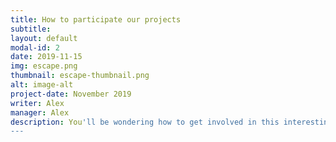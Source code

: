 ```yaml
---
title: How to participate our projects
subtitle: 
layout: default
modal-id: 2
date: 2019-11-15
img: escape.png
thumbnail: escape-thumbnail.png
alt: image-alt
project-date: November 2019
writer: Alex
manager: Alex
description: You'll be wondering how to get involved in this interesting project. So we made a guide to participate easily. <br /> github<br />git<br /> trello <br /> slack <br />저희는 지금 협업툴로 Slack, Trello, Github, Git 을 사용하고 있습니다. <br />하나라도 낯설 분들을 위해 작은 튜토리얼들을 준비했으니 너무 걱정마세요.<br />간단하게 설명을 드리자면,<br /> Slack은 팀원간의 소통을 위한 채팅방입니다.<br /> Trello는 프로젝트의 계획, 진행상황, 필요작업들에 대한 상세를 위해 다룹니다. <br /> Github는 Git을 통해 프로젝트를 관리, 코드리뷰등을 진행하고, <br />Git을 사용해 프로젝트를 진행하게 됩니다.<br /><br /> 다음 챕터부터는 실제 참여를 위한 실제 튜토리얼들을 준비했습니다! <br />
---
```

